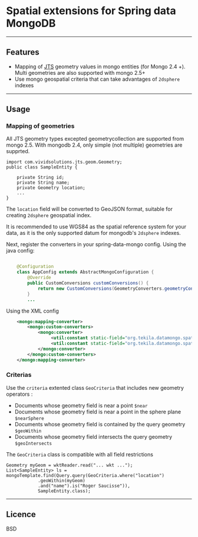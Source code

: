 # Spatial extensions for Spring data MongoDB

----
## Features
* Mapping of [JTS](http://www.vividsolutions.com/jts/JTSHome.htm) geometry values in mongo entities (for Mongo 2.4 +). Multi geometries are also supported with mongo 2.5+
* Use mongo geospatial criteria that can take advantages of `2dsphere` indexes

---
## Usage

### Mapping of geometries

All JTS geometry types excepted geometrycollection are supported from mongo 2.5. With mongodb 2.4, only simple (not multiple) geometries are supprted.

    import com.vividsolutions.jts.geom.Geometry;
    public class SampleEntity {

        private String id;
        private String name;
        private Geometry location;
        ...
    }

The `location` field will be converted to GeoJSON format, suitable for creating `2dsphere` geospatial index.

It is recommended to use WGS84 as the spatial reference system for your data, as it is the only supported datum for mongodb's `2dsphere` indexes.

Next, register the converters in your spring-data-mongo config.
Using the java config:

```java

    @Configuration
    class AppConfig extends AbstractMongoConfiguration {
        @Override
        public CustomConversions customConversions() {
            return new CustomConversions(GeometryConverters.geometryConverters());
        }
        ...
```

Using the XML config

```xml
    <mongo:mapping-converter>
        <mongo:custom-converters>
            <mongo:converter>
                 <util:constant static-field="org.tekila.datamongo.spatial.GeometryReadConverter.INSTANCE" />
                 <util:constant static-field="org.tekila.datamongo.spatial.GeometryWriteCnverter.INSTANCE" />
            </mongo:converter>
        </mongo:custom-converters>
    </mongo:mapping-converter>
```

### Criterias

Use the `criteria` extented class `GeoCriteria` that includes new geometry operators :

* Documents whose geometry field is near a point `$near`
* Documents whose geometry field is near a point in the sphere plane `$nearSphere`
* Documents whose geometry field is contained by the query geometry `$geoWithin`
* Documents whose geometry field intersects the query geometry `$geoIntersects`


The `GeoCriteria` class is compatible with all field restrictions

    Geometry myGeom = wktReader.read("... wkt ...");
    List<SampleEntity> ls = mongoTemplate.find(Query.query(GeoCriteria.where("location")
                .geoWithin(myGeom)
                .and("name").is("Roger Saucisse")), 
                SampleEntity.class);




---
## Licence

BSD


